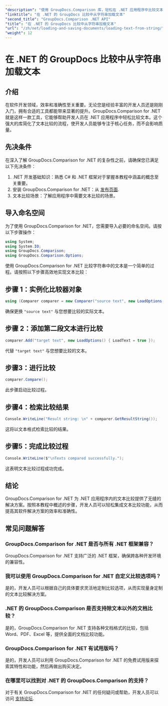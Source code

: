 ```yaml
---
"description": "使用 GroupDocs.Comparison 库，轻松在 .NET 应用程序中比较文本。无缝集成，提升效率和准确性。"
"linktitle": "在 .NET 的 GroupDocs 比较中从字符串加载文本"
"second_title": "GroupDocs.Comparison .NET API"
"title": "在 .NET 的 GroupDocs 比较中从字符串加载文本"
"url": "/zh/net/loading-and-saving-documents/loading-text-from-string/"
"weight": 12
---
```


# 在 .NET 的 GroupDocs 比较中从字符串加载文本

## 介绍
在软件开发领域，效率和准确性至关重要。无论您是经验丰富的开发人员还是刚刚入门，拥有合适的工具都能带来显著的提升。GroupDocs.Comparison for .NET 就是这样一款工具，它能够帮助开发人员在 .NET 应用程序中轻松比较文本。这个强大的库简化了文本比较的流程，使开发人员能够专注于核心任务，而不会影响质量。
## 先决条件
在深入了解 GroupDocs.Comparison for .NET 的复杂性之前，请确保您已满足以下先决条件：
1. .NET 开发基础知识：熟悉 C# 和 .NET 框架对于掌握本教程中涵盖的概念至关重要。
2. 安装 GroupDocs.Comparison for .NET：从 [发布页面](https://releases。groupdocs.com/comparison/net/).
3. 文本比较场景：了解应用程序中需要文本比较的场景。

## 导入命名空间
为了使用 GroupDocs.Comparison for .NET，您需要导入必要的命名空间。请按以下步骤操作：

```csharp
using System;
using System.IO;
using GroupDocs.Comparison;
using GroupDocs.Comparison.Options;
```
使用 GroupDocs.Comparison for .NET 比较字符串中的文本是一个简单的过程。请按照以下步骤高效地实现文本比较：
## 步骤 1：实例化比较器对象
```csharp
using (Comparer comparer = new Comparer("source text", new LoadOptions() { LoadText = true }))
```
确保更换 `"source text"` 与您想要比较的实际文本。
## 步骤 2：添加第二段文本进行比较
```csharp
comparer.Add("target text", new LoadOptions() { LoadText = true });
```
代替 `"target text"` 与您想要比较的文本。
## 步骤3：进行比较
```csharp
comparer.Compare();
```
此步骤启动比较过程。
## 步骤4：检索比较结果
```csharp
Console.WriteLine("Result string: \n" + comparer.GetResultString());
```
这将以文本格式检索比较的结果。
## 步骤5：完成比较过程
```csharp
Console.WriteLine($"\nTexts compared successfully.");
```
这表明文本比较过程成功完成。

## 结论
GroupDocs.Comparison for .NET 为 .NET 应用程序内的文本比较提供了无缝的解决方案。按照本教程中概述的步骤，开发人员可以轻松集成文本比较功能，从而提高其软件解决方案的效率和准确性。
## 常见问题解答
### GroupDocs.Comparison for .NET 是否与所有 .NET 框架兼容？
GroupDocs.Comparison for .NET 支持广泛的 .NET 框架，确保跨各种开发环境的兼容性。
### 我可以使用 GroupDocs.Comparison for .NET 自定义比较选项吗？
是的，开发人员可以根据自己的具体要求灵活地定制比较选项，从而实现量身定制的文本比较解决方案。
### .NET 的 GroupDocs.Comparison 是否支持除文本以外的文档比较？
是的，GroupDocs.Comparison for .NET 支持各种文档格式的比较，包括 Word、PDF、Excel 等，提供全面的文档比较功能。
### GroupDocs.Comparison for .NET 有试用版吗？
是的，开发人员可以利用 GroupDocs.Comparison for .NET 的免费试用版来探索其特性和功能，然后再做出购买决定。
### 在哪里可以找到对 .NET 的 GroupDocs.Comparison 的支持？
对于有关 GroupDocs.Comparison for .NET 的任何疑问或帮助，开发人员可以访问 [支持论坛](https://forum。groupdocs.com/c/comparison/12).